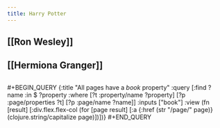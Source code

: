 ```yaml
---
title: Harry Potter
---
```


## [[Ron Wesley]]
## [[Hermiona Granger]]
##
#+BEGIN_QUERY
{:title "All pages have a *book* property"
 :query [:find ?name
         :in $ ?property
         :where
         [?t :property/name ?property]
         [?p :page/properties ?t]
         [?p :page/name ?name]]
 :inputs ["book"]
 :view (fn [result]
         [:div.flex.flex-col
          (for [page result]
            [:a {:href (str "/page/" page)} (clojure.string/capitalize page)])])}
#+END_QUERY
##
